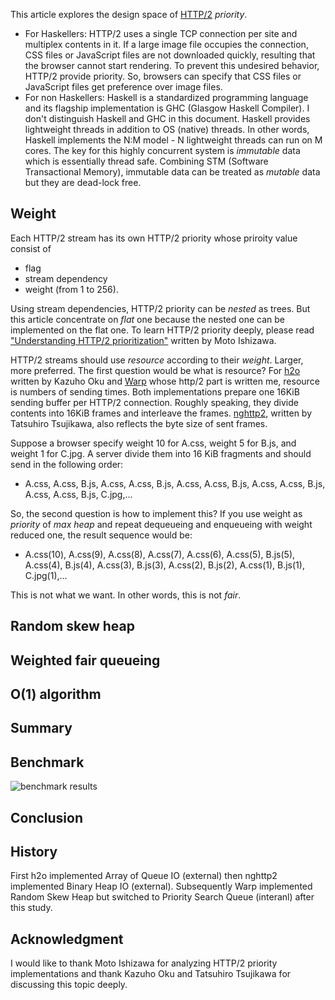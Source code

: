 This article explores the design space of [HTTP/2](https://tools.ietf.org/html/rfc7540) *priority*.

- For Haskellers: HTTP/2 uses a single TCP connection per site and multiplex contents in it. If a large image file occupies the connection, CSS files or JavaScript files are not downloaded quickly, resulting that the browser cannot start rendering. To prevent this undesired behavior, HTTP/2 provide priority. So, browsers can specify that  CSS files or JavaScript files get preference over image files.
- For non Haskellers: Haskell is a standardized programming language and its flagship implementation is GHC (Glasgow Haskell Compiler). I don't distinguish Haskell and GHC in this document. Haskell provides lightweight threads in addition to OS (native) threads. In other words, Haskell implements the N:M model - N lightweight threads can run on M cores. The key for this highly concurrent system is *immutable* data which is essentially thread safe. Combining STM (Software Transactional Memory), immutable data can be treated as *mutable* data but they are dead-lock free.

## Weight

Each HTTP/2 stream has its own HTTP/2 priority whose priroity value consist of

- flag
- stream dependency
- weight (from 1 to 256).

Using stream dependencies, HTTP/2 priority can be *nested* as trees. But this article concentrate on *flat* one because the nested one can be implemented on the flat one. To learn HTTP/2 priority deeply, please read ["Understanding HTTP/2 prioritization"](https://speakerdeck.com/summerwind/2-prioritization) written by Moto Ishizawa.

HTTP/2 streams should use *resource* according to their *weight*. Larger, more preferred. The first question would be what is resource? For [h2o](https://github.com/h2o/h2o/releases) written by Kazuho Oku and [Warp](https://github.com/yesodweb/wai/tree/master/warp) whose http/2 part is written me, resource is numbers of sending times. Both implementations prepare one 16KiB sending buffer per HTTP/2 connection. Roughly speaking, they divide contents into 16KiB frames and interleave the frames. [nghttp2](https://nghttp2.org/), written by Tatsuhiro Tsujikawa, also reflects the byte size of sent frames.

Suppose a browser specify weight 10 for A.css, weight 5 for B.js, and weight 1 for C.jpg. A server divide them into 16 KiB fragments and should send in the following order:

- A.css, A.css, B.js, A.css, A.css, B.js, A.css, A.css, B.js, A.css, A.css, B.js, A.css, A.css, B.js, C.jpg,...

So, the second question is how to implement this? If you use weight as *priority* of *max heap* and repeat dequeueing and enqueueing with weight reduced one, the result sequence would be:

- A.css(10), A.css(9), A.css(8), A.css(7), A.css(6), A.css(5), B.js(5), A.css(4), B.js(4), A.css(3), B.js(3), A.css(2), B.js(2), A.css(1), B.js(1), C.jpg(1),...

This is not what we want. In other words, this is not *fair*.

## Random skew heap

## Weighted fair queueing

## O(1) algorithm

## Summary

## Benchmark

![benchmark results](/assets/http2-priority/priority-bench.png)

## Conclusion

## History

First h2o implemented Array of Queue IO (external) then
nghttp2 implemented Binary Heap IO (external).
Subsequently Warp implemented Random Skew Heap but
switched to Priority Search Queue (interanl) after this study.

## Acknowledgment

I would like to thank Moto Ishizawa for analyzing HTTP/2 priority implementations and thank Kazuho Oku and Tatsuhiro Tsujikawa for discussing this topic deeply.

